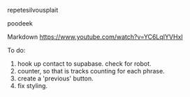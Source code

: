 repetesilvousplait

poodeek

Markdown
https://www.youtube.com/watch?v=YC6LqIYVHxI


To do:

1. hook up contact to supabase. check for robot. 
2. counter, so that is tracks counting for each phrase. 
3. create a 'previous' button.
4. fix styling. 